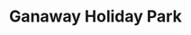 ---
title: "Ganaway Holiday Park"
address: "10, Ganaway Rd, Ballywalter, Newtownards, Co. Down BT22 2LG"
tel: "028 4275 8200"
county: "Down"
category: "Caravan And Camping"
type: "Content"
lat: "54.570057"
lng: "-5.508268"
---